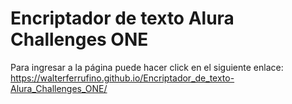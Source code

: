 # Encriptador de texto Alura Challenges ONE

Para ingresar a la página puede hacer click en el siguiente enlace:<br> https://walterferrufino.github.io/Encriptador_de_texto-Alura_Challenges_ONE/
